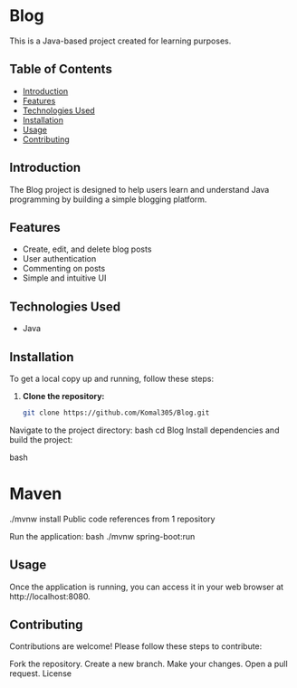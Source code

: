 # Blog

This is a Java-based project created for learning purposes.

## Table of Contents

- [Introduction](#introduction)
- [Features](#features)
- [Technologies Used](#technologies-used)
- [Installation](#installation)
- [Usage](#usage)
- [Contributing](#contributing)


## Introduction

The Blog project is designed to help users learn and understand Java programming by building a simple blogging platform.

## Features

- Create, edit, and delete blog posts
- User authentication
- Commenting on posts
- Simple and intuitive UI

## Technologies Used

- Java

## Installation

To get a local copy up and running, follow these steps:

1. **Clone the repository:**
   ```bash
   git clone https://github.com/Komal305/Blog.git

Navigate to the project directory:
bash
cd Blog
Install dependencies and build the project:

bash
#  Maven
./mvnw install
Public code references from 1 repository

Run the application:
bash
./mvnw spring-boot:run
## Usage
Once the application is running, you can access it in your web browser at http://localhost:8080.

## Contributing
Contributions are welcome! Please follow these steps to contribute:

Fork the repository.
Create a new branch.
Make your changes.
Open a pull request.
License

